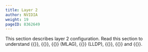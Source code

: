 ```yaml
---
title: Layer 2
author: NVIDIA
weight: 19
pageID: 8362649
---
```

This section describes layer 2 configuration. Read this section to understand {{<link url="Ethernet-Bridging-VLANs" text="bridging">}}, {{<link url="Bonding-Link-Aggregation" text="bonding">}}, {{<link url="Multi-Chassis-Link-Aggregation-MLAG" text="multi-chassis link aggregation">}} (MLAG), {{<link url="Link-Layer-Discovery-Protocol" text="link layer discovery protocol">}} (LLDP), {{<link url="LACP-Bypass" text="LACP bypass">}}, {{<link url="Virtual-Router-Redundancy-VRR-and-VRRP" text="virtual router redundancy">}} and {{<link url="IGMP-and-MLD-Snooping" text="IGMP and MLD snooping">}}.

